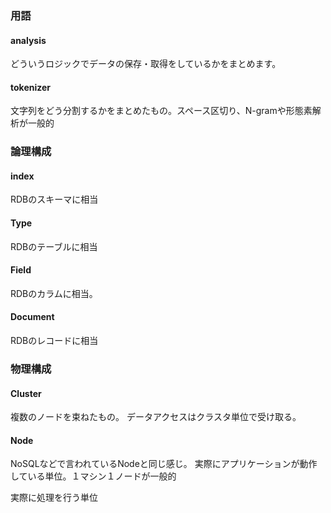 
### 用語

#### analysis

どういうロジックでデータの保存・取得をしているかをまとめます。

#### tokenizer

文字列をどう分割するかをまとめたもの。スペース区切り、N-gramや形態素解析が一般的


### 論理構成

#### index

RDBのスキーマに相当

#### Type

RDBのテーブルに相当

#### Field

RDBのカラムに相当。

#### Document

RDBのレコードに相当

### 物理構成

#### Cluster

複数のノードを束ねたもの。
データアクセスはクラスタ単位で受け取る。

#### Node

NoSQLなどで言われているNodeと同じ感じ。
実際にアプリケーションが動作している単位。１マシン１ノードが一般的

実際に処理を行う単位


